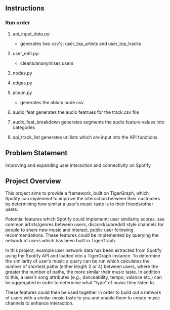 ## Instructions

### Run order

1. api_input_data.py:
    - generates two csv's; user_top_artists and user_top_tracks
2. user_edit.py:
    - cleans/anonymises users 
3. nodes.py
4. edges.py
5. album.py 
    - generates the ablum node csv

6. audio_feat generates the audio featrues for the track.csv file
7. audio_feat_breakdown generates segments the audio feature values into categories

8. api_track_list generates uri lists which are input into the API functions.

## Problem Statement

Improving and expanding user interaction and connectivity on Spotify

## Project Overview

This project aims to provide a framework, built on TigerGraph, which Spotify can implement to improve the interaction between their customers by determining how similar a user’s music taste is to their friends/other users.

Potential features which Spotify could implement; user similarity scores, see common artists/genres between users, discord/subreddit style channels for people to share new music and interact, public user following recommendations. These features could be implemented by querying the network of users which has been built in TigerGraph.

In this project, example user network data has been extracted from Spotify using the Spotify API and loaded into a TigerGraph instance. To determine the similarity of user’s music a query can be run which calculates the number of shortest paths (either length 2 or 4) between users, where the greater the number of paths, the more similar their music taste. In addition to this, a user’s song attributes (e.g., danceability, tempo, valance etc.) can be aggregated in order to determine what “type” of music they listen to.

These features could then be used together in order to build out a network of users with a similar music taste to you and enable them to create music channels to enhance interaction.


